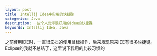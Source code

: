```yaml
---
layout: post
title: Intellij Idea中实用的快捷键
categories: Java
description: 一些个人觉得很好用的Idea的快捷键
keywords: Intellij Idea, Java
---
```


之前使用IDE时，一直很笨拙的使用鼠标操作，后来发现原来IDE有很多快捷键。Eclipse的我就不总结了，这里说下我用的比较习惯的

# 


